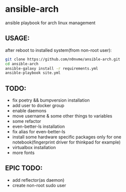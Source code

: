 # ansible-arch
ansible playbook for arch linux management

## USAGE:
after reboot to installed system(from non-root user):
```bash
git clone https://github.com/n0nvme/ansible-arch.git
cd ansible-arch
ansible-galaxy install -r requirements.yml
ansible-playbook site.yml
```

## TODO:
- fix poetry && bumpversion installation
- add user to docker group
- enable daemons
- move username & some other things to variables
- some refactor
- even-better-ls installation
- fix alias for even-better-ls
- install some hardware specific packages only for one notebook(fingerprint driver for thinkpad for example)
- virtualbox installation
- more fonts

## EPIC TODO:
 - add reflector(as daemon)
 - create non-root sudo user